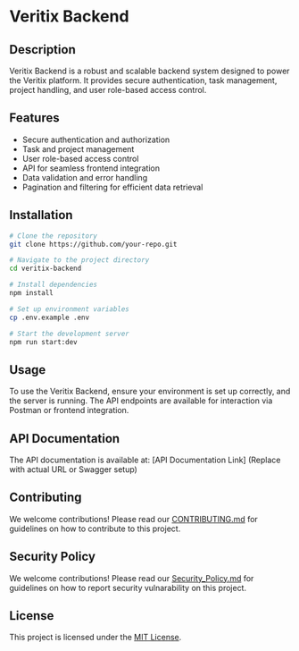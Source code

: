 # Veritix Backend

## Description

Veritix Backend is a robust and scalable backend system designed to power the Veritix platform. It provides secure authentication, task management, project handling, and user role-based access control.

## Features

- Secure authentication and authorization
- Task and project management
- User role-based access control
- API for seamless frontend integration
- Data validation and error handling
- Pagination and filtering for efficient data retrieval

## Installation

```bash
# Clone the repository
git clone https://github.com/your-repo.git

# Navigate to the project directory
cd veritix-backend

# Install dependencies
npm install

# Set up environment variables
cp .env.example .env

# Start the development server
npm run start:dev
```

## Usage

To use the Veritix Backend, ensure your environment is set up correctly, and the server is running. The API endpoints are available for interaction via Postman or frontend integration.

## API Documentation

The API documentation is available at: [API Documentation Link] (Replace with actual URL or Swagger setup)

## Contributing

We welcome contributions! Please read our [CONTRIBUTING.md](CONTRIBUTING.md) for guidelines on how to contribute to this project.

## Security Policy

We welcome contributions! Please read our [Security_Policy.md](Security.md) for guidelines on how to report security vulnarability on this project.

## License

This project is licensed under the [MIT License](LICENSE).
